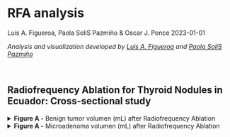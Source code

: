 RFA analysis
================
Luis A. Figueroa, Paola SolíS Pazmiño & Oscar J. Ponce
2023-01-01

<i> Analysis and visualization developed by [Luis A.
Figueroa](https://twitter.com/LuisFig1706) and [Paola SolíS
Pazmiño](paosolpaz18@gmail.com) </i>

<br>
<h2>
Radiofrequency Ablation for Thyroid Nodules in Ecuador: Cross-sectional
study
</h2>
<details>
<summary>
<b>Figure A -</b> Benign tumor volumen (mL) after Radiofrequency
Ablation
</summary>

<br>

![](RFA%20Figures/graphs-1.svg)<!-- -->

</details>
<details>
<summary>
<b>Figure A -</b> Microadenoma volumen (mL) after Radiofrequency
Ablation
</summary>

<br>

![](RFA%20Figures/graphsm-1.svg)<!-- -->

</details>
